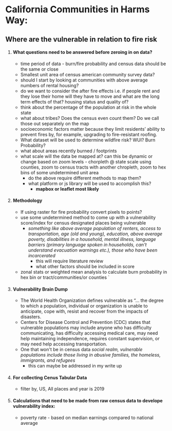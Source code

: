 # California Communities in Harms Way:
## **Where are the vulnerable in relation to fire risk**  

1. #### What questions need to be answered before zeroing in on data?
    - time period of data - burn/fire probability and census data should be the same or close
    - Smallest unit area of census american community survey data?
    - should I start by looking at communities with above average numbers of rental housing?
    - do we want to consider the after fire effects i.e. if people rent and they lose their home will they have to move and what are the long term effects of that? housing status and quality of?
    - think about the percentage of the population at risk in the whole state
    - what about tribes? Does the census even count them? Do we call those out separately on the map
    - socioeconomic factors matter because they limit residents’ ability to prevent fires by, for example, upgrading to fire-resistant roofing.
    - What dataset will be used to determine wildfire risk? WUI? Burn Probability?
    - what about areas recently burned / footprints
    - what scale will the data be mapped at? can this be dynamic or change based on zoom levels - chorpleth @ state scale using counties, zoom to census tracts with another chropleth, zoom to  hex bins of some undetermined unit area
        - do the above require different methods to map them?
        - what platform or js library will be used to accomplish this?
            - **mapbox or leaflet most likely**
2. #### Methodology
     - If using raster for fire probability convert pixels to points?
     - use some undetermined method to come up with a vulnerability score/index for census designated places being vulnerable
        - *something like above average population of renters, access to transportation, age \(old and young\), education, above average poverty, disabilities in a household, mental illness, language barriers \(primary language spoken in households, can't understand evacuation warnings etc.\), those who have been incarcerated*
            - this will require literature review  
            - what other factors should be included in score 
    - zonal stats or weighted mean analysis to calculate burn probability in hex bin or tract/communities/or counties   `

2. #### Vulnerability Brain Dump
      - The World Health Organization defines vulnerable as “… the degree to which a population, individual or organization is unable to anticipate, cope with, resist and recover from the impacts of disasters.
      -  Centers for Disease Control and Prevention (CDC) states that vulnerable populations may include anyone who has difficulty communicating, has difficulty accessing medical care, may need help maintaining independence, requires constant supervision, or may need help accessing transportation.
      - One that won't be in census data *social realm, vulnerable populations include those living in abusive families, the homeless, immigrants, and refugees*
        - this can maybe be addressed in my write up
3. #### For collecting Cenus Tabular Data
      - filter by, US, All places and year is 2019
4. #### Calculations that need to be made from raw census data to develope vulnerability index: 
      - poverty rate  - based on median earnings compared to national average
      



